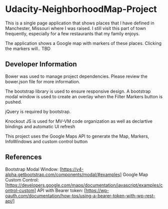 # Udacity-NeighborhoodMap-Project

This is a single page application that shows places that I have defined in Manchester, Missouri where I was raised.  I still visit this part of town frequently, especially for a few restaurants that my family enjoys.

The application shows a Google map with markers of these places.  Clicking the markers will.. TBD

## Developer Information

Bower was used to manage project dependencies.  Please review the bower.json file for more information.

The bootstrap library is used to ensure responsive design.  A bootstrap modal window is used to create an overlay when the Filter Markers button is pushed.

jQuery is required by bootstrap.

Knockout JS is used for MV-VM code organization as well as declartive bindings and automatic UI refresh

This project uses the Google Maps API to generate the Map, Markers, InfoWindows and custom control button

## References

Bootstrap Modal Window: [https://v4-alpha.getbootstrap.com/components/modal/#examples]
Google Map Custom Control: [https://developers.google.com/maps/documentation/javascript/examples/control-custom]
API with Bearer token: [https://wp-oauth.com/documentation/how-tos/using-a-bearer-token-with-wp-rest-api/]